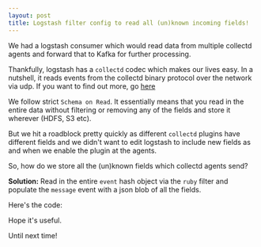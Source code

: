 ```yaml
---
layout: post
title: Logstash filter config to read all (un)known incoming fields!
---
```


We had a logstash consumer which would read data from multiple collectd agents and forward that to Kafka for further processing. 

Thankfully, logstash has a `collectd` codec which makes our lives easy. In a nutshell, it reads events from the collectd binary protocol over the network via udp. If you want to find out more, go [here](https://www.elastic.co/guide/en/logstash/current/plugins-codecs-collectd.html)

We follow strict `Schema on Read`. It essentially means that you read in the entire data without filtering or removing any of the fields and store it wherever (HDFS, S3 etc). 

But we hit a roadblock pretty quickly as different `collectd` plugins have different fields and we didn't want to edit logstash to include new fields as and when we enable the plugin at the agents.

So, how do we store all the (un)known fields which collectd agents send?

**Solution:** Read in the entire `event` hash object via the `ruby` filter and populate the `message` event with a json blob of all the fields.

Here's the code:

<script src="https://gist.github.com/91pavan/f38eac2286efcfe5f739.js"></script>

Hope it's useful.

Until next time!